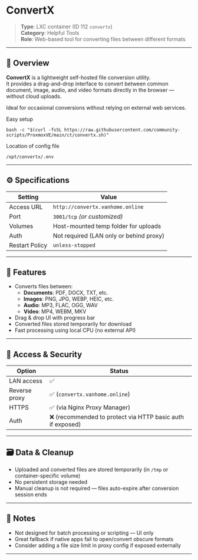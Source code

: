 # ConvertX

> **Type**: LXC container (ID 112 `convertx`)  
> **Category**: Helpful Tools  
> **Role**: Web-based tool for converting files between different formats

---

## 🧩 Overview

**ConvertX** is a lightweight self-hosted file conversion utility.  
It provides a drag-and-drop interface to convert between common document, image, audio, and video formats directly in the browser — without cloud uploads.

Ideal for occasional conversions without relying on external web services.

Easy setup
```
bash -c "$(curl -fsSL https://raw.githubusercontent.com/community-scripts/ProxmoxVE/main/ct/convertx.sh)"
```
Location of config file
```
/opt/convertx/.env
```

---

## ⚙️ Specifications

| Setting         | Value                                |
|-----------------|--------------------------------------|
| Access URL      | `http://convertx.vanhome.online`     |
| Port            | `3001/tcp` *(or customized)*         |
| Volumes         | Host-mounted temp folder for uploads |
| Auth            | Not required (LAN only or behind proxy) |
| Restart Policy  | `unless-stopped`                     |

---

## 🔧 Features

- Converts files between:
  - **Documents**: PDF, DOCX, TXT, etc.
  - **Images**: PNG, JPG, WEBP, HEIC, etc.
  - **Audio**: MP3, FLAC, OGG, WAV
  - **Video**: MP4, WEBM, MKV
- Drag & drop UI with progress bar
- Converted files stored temporarily for download
- Fast processing using local CPU (no external API)

---

## 🔐 Access & Security

| Option       | Status |
|--------------|--------|
| LAN access   | ✅     |
| Reverse proxy | ✅ (`convertx.vanhome.online`) |
| HTTPS        | ✅ (via Nginx Proxy Manager) |
| Auth         | ❌ (recommended to protect via HTTP basic auth if exposed) |

---

## 🗃️ Data & Cleanup

- Uploaded and converted files are stored temporarily (in `/tmp` or container-specific volume)
- No persistent storage needed
- Manual cleanup is not required — files auto-expire after conversion session ends

---

## 📝 Notes

- Not designed for batch processing or scripting — UI only  
- Great fallback if native apps fail to open/convert obscure formats  
- Consider adding a file size limit in proxy config if exposed externally

---
